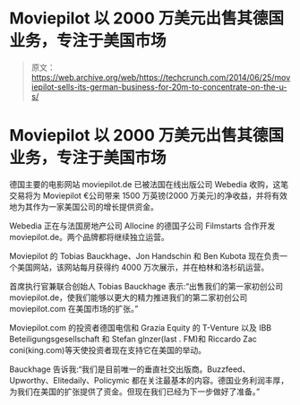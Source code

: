 # Moviepilot 以 2000 万美元出售其德国业务，专注于美国市场

> 原文：<https://web.archive.org/web/https://techcrunch.com/2014/06/25/moviepilot-sells-its-german-business-for-20m-to-concentrate-on-the-u-s/>

# Moviepilot 以 2000 万美元出售其德国业务，专注于美国市场

德国主要的电影网站 moviepilot.de 已被法国在线出版公司 Webedia 收购，这笔交易将为 Moviepilot €公司带来 1500 万英镑(2000 万美元)的净收益，并将有效地为其作为一家美国公司的增长提供资金。

Webedia 正在与法国房地产公司 Allocine 的德国子公司 Filmstarts 合作开发 moviepilot.de。两个品牌都将继续独立运营。

Moviepilot 的 Tobias Bauckhage、Jon Handschin 和 Ben Kubota 现在负责一个美国网站，该网站每月获得约 4000 万次展示，并在柏林和洛杉矶运营。

首席执行官兼联合创始人 Tobias Bauckhage 表示:“出售我们的第一家初创公司 moviepilot.de，使我们能够以更大的精力推进我们的第二家初创公司 moviepilot.com 在美国市场的扩张。”

Moviepilot.com 的投资者德国电信和 Grazia Equity 的 T-Venture 以及 IBB Beteiligungsgesellschaft 和 Stefan glnzer(last . FM)和 Riccardo Zac coni(king.com)等天使投资者现在支持它在美国的举动。

Bauckhage 告诉我:“我们是目前唯一的垂直社交出版商。Buzzfeed、Upworthy、Elitedaily、Policymic 都在关注最基本的内容。德国业务利润丰厚，为我们在美国的扩张提供了资金。但现在我们已经为下一步做好了准备。”
